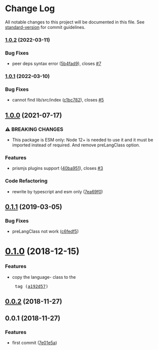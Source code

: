 # Change Log

All notable changes to this project will be documented in this file. See [standard-version](https://github.com/conventional-changelog/standard-version) for commit guidelines.

<a name="0.1.1"></a>
### [1.0.2](https://www.github.com/Val-istar-Guo/rehype-prism/compare/v1.0.1...v1.0.2) (2022-03-11)


### Bug Fixes

* peer deps syntax error ([5b4fad9](https://www.github.com/Val-istar-Guo/rehype-prism/commit/5b4fad9eaed11ad2b4dbabfbd244f80c8b8cfbe8)), closes [#7](https://www.github.com/Val-istar-Guo/rehype-prism/issues/7)

### [1.0.1](https://www.github.com/Val-istar-Guo/rehype-prism/compare/v1.0.0...v1.0.1) (2022-03-10)


### Bug Fixes

* cannot find lib/src/index ([c1bc782](https://www.github.com/Val-istar-Guo/rehype-prism/commit/c1bc782ff3beb4bc6a8c734b427e93908933a4ce)), closes [#5](https://www.github.com/Val-istar-Guo/rehype-prism/issues/5)

## [1.0.0](https://www.github.com/Val-istar-Guo/rehype-prism/compare/v0.1.1...v1.0.0) (2021-07-17)


### ⚠ BREAKING CHANGES

* This package is ESM only: Node 12+ is needed to use it and it must be imported instead of required. And remove preLangClass option.

### Features

* prismjs plugins support ([40ba951](https://www.github.com/Val-istar-Guo/rehype-prism/commit/40ba951e8ab5206dffcb28b65f119df14ee5c58d)), closes [#3](https://www.github.com/Val-istar-Guo/rehype-prism/issues/3)


### Code Refactoring

* rewrite by typescript and esm only ([7ea69f0](https://www.github.com/Val-istar-Guo/rehype-prism/commit/7ea69f0ef984b3c569ef9cf5356f0324a91b3c0a))

## [0.1.1](https://github.com/Val-istar-Guo/rehype-prism/compare/v0.1.0...v0.1.1) (2019-03-05)


### Bug Fixes

* preLangClass not work ([c6fedf5](https://github.com/Val-istar-Guo/rehype-prism/commit/c6fedf5))



<a name="0.1.0"></a>
# [0.1.0](https://github.com/Val-istar-Guo/rehype-prism/compare/v0.0.2...v0.1.0) (2018-12-15)


### Features

* copy the language- class to the <pre> tag ([a192d57](https://github.com/Val-istar-Guo/rehype-prism/commit/a192d57))



<a name="0.0.2"></a>
## [0.0.2](https://github.com/Val-istar-Guo/rehype-prism/compare/v0.0.1...v0.0.2) (2018-11-27)



<a name="0.0.1"></a>
## 0.0.1 (2018-11-27)


### Features

* first commit ([7e01e5a](https://github.com/Val-istar-Guo/rehype-prism/commit/7e01e5a))
